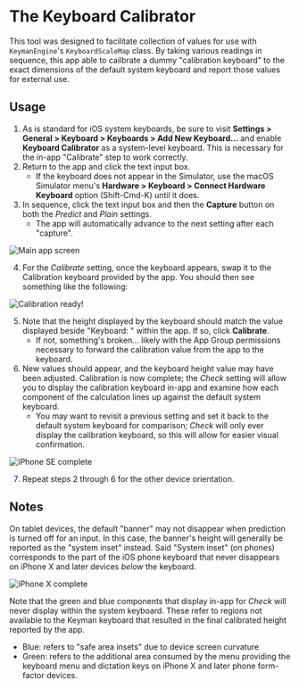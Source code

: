 #  The Keyboard Calibrator

This tool was designed to facilitate collection of values for use with `KeymanEngine`'s `KeyboardScaleMap` class.  By taking various readings in sequence, this app able to cailbrate a dummy "calibration keyboard" to the exact dimensions of the default system keyboard and report those values for external use.

## Usage

1.  As is standard for iOS system keyboards, be sure to visit **Settings > General > Keyboard > Keyboards > Add New Keyboard...** and enable **Keyboard Calibrator** as a system-level keyboard.  This is necessary for the in-app "Calibrate" step to work correctly.
2.  Return to the app and click the text input box.
    - If the keyboard does not appear in the Simulator, use the macOS Simulator menu's **Hardware > Keyboard > Connect Hardware Keyboard** option (Shift-Cmd-K) until it does.
3.  In sequence, click the text input box and then the **Capture** button on both the _Predict_ and _Plain_ settings.
    - The app will automatically advance to the next setting after each "capture".

![Main app screen](readme_imgs/step-3.png)

4.  For the _Calibrate_ setting, once the keyboard appears, swap it to the Calibration keyboard provided by the app.  You should then see something like the following:

![Calibration ready!](readme_imgs/step-4.png)

5.  Note that the height displayed by the keyboard should match the value displayed beside "Keyboard: " within the app.  If so, click **Calibrate**.
    - If not, something's broken... likely with the App Group permissions necessary to forward the calibration value from the app to the keyboard.
6.  New values should appear, and the keyboard height value may have been adjusted.  Calibration is now complete; the _Check_ setting will allow you to display the calibration keyboard in-app and examine how each component of the calculation lines up against the default system keyboard.
    - You may want to revisit a previous setting and set it back to the default system keyboard for comparison; _Check_ will only ever display the calibration keyboard, so this will allow for easier visual confirmation.
    
![iPhone SE complete](readme_imgs/iPhone-SE-complete.png)

7.  Repeat steps 2 through 6 for the other device orientation.

## Notes

On tablet devices, the default "banner" may not disappear when prediction is turned off for an input.  In this case, the banner's height will generally be reported as the "system inset" instead.  Said "System inset" (on phones) corresponds to the part of the iOS phone keyboard that never disappears on iPhone X and later devices _below_ the keyboard.

![iPhone X complete](readme_imgs/iPhone-X-complete.png)

Note that the green and blue components that display in-app for _Check_ will never display within the system keyboard.  These refer to regions not available to the Keyman keyboard that resulted in the final calibrated height reported by the app.
- Blue:  refers to "safe area insets" due to device screen curvature
- Green:  refers to the additional area consumed by the menu providing the keyboard menu and dictation keys on iPhone X and later phone form-factor devices.

